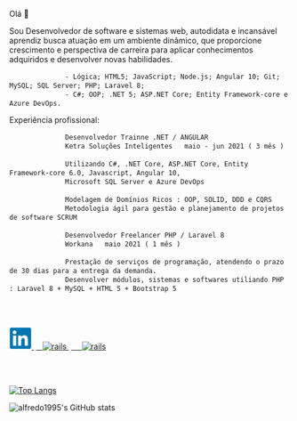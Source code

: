 
Olá 👋

Sou Desenvolvedor de software e sistemas web, autodidata e incansável aprendiz busca atuação em um ambiente dinâmico, que proporcione crescimento e perspectiva de carreira para aplicar conhecimentos adquiridos e desenvolver novas habilidades.

                  - Lógica; HTML5; JavaScript; Node.js; Angular 10; Git; MySQL; SQL Server; PHP; Laravel 8; 
                  - C#; OOP; .NET 5; ASP.NET Core; Entity Framework-core e Azure DevOps.                     
                 
Experiência profissional:

                  Desenvolvedor Trainne .NET / ANGULAR
                  Ketra Soluções Inteligentes   maio - jun 2021 ( 3 mês ) 
                  
                  Utilizando C#, .NET Core, ASP.NET Core, Entity Framework-core 6.0, Javascript, Angular 10, 
                  Microsoft SQL Server e Azure DevOps
                  
                  Modelagem de Domínios Ricos : OOP, SOLID, DDD e CQRS
                  Metodologia ágil para gestão e planejamento de projetos de software SCRUM

                  Desenvolvedor Freelancer PHP / Laravel 8 
                  Workana   maio 2021 ( 1 mês )
                  
                  Prestação de serviços de programação, atendendo o prazo de 30 dias para a entrega da demanda.
                  Desenvolver módulos, sistemas e softwares utiliando PHP : Laravel 8 + MySQL + HTML 5 + Bootstrap 5          
 
                   

<br></br>

<a href="https://www.linkedin.com/in/alfredo1995/" target="_blank">
<img src="https://raw.githubusercontent.com/devicons/devicon/master/icons/linkedin/linkedin-original.svg" alt="rails" width="40" height="40" style="max-width: 100%;"></img>
</a>&nbsp;<a href="https://www.youtube.com/channel/UCXKSo8RSfVmrawXleZ-_arg" target="_blank">
&nbsp;&nbsp;<img src="https://image.flaticon.com/icons/png/512/1384/1384060.png" alt="rails" width="40" height="40" style="max-width: 100%;"></img>
</a>&nbsp;<a href="https://www.instagram.com/alfredogomesss/" target="_blank">&nbsp;
&nbsp;<a href="https://my.indeed.com/p/alfredog-52cnbyc" target="_blank">&nbsp;&nbsp;<img src="https://play-lh.googleusercontent.com/_sJ-ST-crO8lxIzTv44xv_hiZvA6X7X2-8jSjhha2RfYcGSgACRod38yA6dfmcJHy_M" alt="rails" width="40" height="40" style="max-width: 100%;"></img>
</a>

<br></br>

[![Top Langs](https://github-readme-stats.vercel.app/api/top-langs/?username=alfredo1995&langs_count=8)](https://github.com/alfredo1995/github-readme-stats)

![alfredo1995's GitHub stats](https://github-readme-stats.vercel.app/api?username=alfredo1995&show_icons=true&theme=radical)



